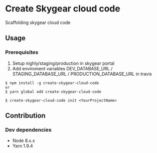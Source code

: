 # Create Skygear cloud code

Scaffolding skygear cloud code

## Usage
### Prerequisites
1. Setup nighly/staging/production in skygear portal
2. Add enviroment variables DEV_DATABASE_URL / STAGING_DATABASE_URL / PRODUCTION_DATABASE_URL in travis

```
$ npm install -g create-skygear-cloud-code
or
$ yarn global add create-skygear-cloud-code

$ create-skygear-cloud-code init <YourProjectName>
```

## Contribution

### Dev dependencies
* Node 8.x.x
* Yarn 1.9.4
